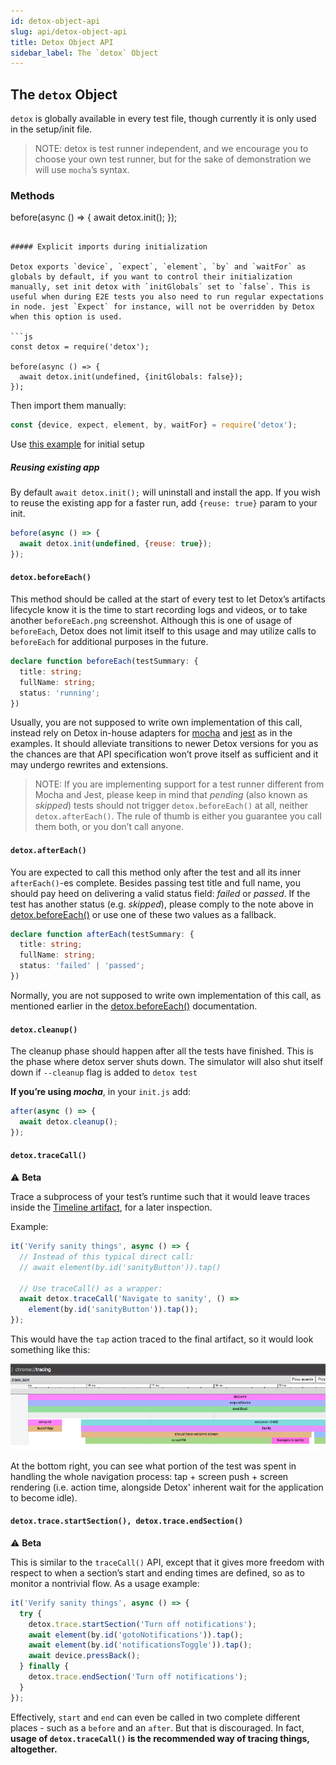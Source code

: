 ```yaml
---
id: detox-object-api
slug: api/detox-object-api
title: Detox Object API
sidebar_label: The `detox` Object
---
```


## The `detox` Object

`detox` is globally available in every test file, though currently it is only used in the setup/init file.

> NOTE: detox is test runner independent, and we encourage you to choose your own test runner, but for the sake of demonstration we will use `mocha`’s syntax.

### Methods

before(async () => {
  await detox.init();
});
```

##### Explicit imports during initialization

Detox exports `device`, `expect`, `element`, `by` and `waitFor` as globals by default, if you want to control their initialization manually, set init detox with `initGlobals` set to `false`. This is useful when during E2E tests you also need to run regular expectations in node. jest `Expect` for instance, will not be overridden by Detox when this option is used.

```js
const detox = require('detox');

before(async () => {
  await detox.init(undefined, {initGlobals: false});
});
```

Then import them manually:

```js
const {device, expect, element, by, waitFor} = require('detox');
```

Use [this example](https://github.com/wix/Detox/tree/master/examples/demo-react-native/e2eExplicitRequire) for initial setup

##### Reusing existing app

By default `await detox.init();` will uninstall and install the app. If you wish to reuse the existing app for a faster run, add `{reuse: true}` param to your init.

```js
before(async () => {
  await detox.init(undefined, {reuse: true});
});
```

#### `detox.beforeEach()`

This method should be called at the start of every test to let Detox’s artifacts lifecycle know it is the time to start recording logs and videos, or to take another `beforeEach.png` screenshot. Although this is one of usage of `beforeEach`, Detox does not limit itself to this usage and may utilize calls to `beforeEach` for additional purposes in the future.

```typescript
declare function beforeEach(testSummary: {
  title: string;
  fullName: string;
  status: 'running';
})
```

Usually, you are not supposed to write own implementation of this call, instead rely on Detox in-house adapters for [mocha](https://github.com/wix/Detox/tree/master/examples/demo-react-native/e2e/init.js) and [jest](https://github.com/wix/Detox/tree/master/examples/demo-react-native-jest/e2e/init.js) as in the examples. It should alleviate transitions to newer Detox versions for you as the chances are that API specification won’t prove itself as sufficient and it may undergo rewrites and extensions.

> NOTE: If you are implementing support for a test runner different from Mocha and Jest, please keep in mind that _pending_ (also known as _skipped_) tests should not trigger `detox.beforeEach()` at all, neither `detox.afterEach()`. The rule of thumb is either you guarantee you call them both, or you don’t call anyone.

#### `detox.afterEach()`

You are expected to call this method only after the test and all its inner `afterEach()`-es complete. Besides passing test title and full name, you should pay heed on delivering a valid status field: _failed_ or _passed_. If the test has another status (e.g. _skipped_), please comply to the note above in [detox.beforeEach()](#detoxbeforeEach) or use one of these two values as a fallback.

```typescript
declare function afterEach(testSummary: {
  title: string;
  fullName: string;
  status: 'failed' | 'passed';
})
```

Normally, you are not supposed to write own implementation of this call, as mentioned earlier in the [detox.beforeEach()](#detoxbeforeeach) documentation.

#### `detox.cleanup()`

The cleanup phase should happen after all the tests have finished. This is the phase where detox server shuts down. The simulator will also shut itself down if `--cleanup` flag is added to `detox test`

**If you’re using _mocha_**, in your `init.js` add:

```js
after(async () => {
  await detox.cleanup();
});
```

#### `detox.traceCall()`

:warning: **Beta**

Trace a subprocess of your test’s runtime such that it would leave traces inside the [Timeline artifact](APIRef.Artifacts.md#timeline-plugin), for a later inspection.

Example:

```js
it('Verify sanity things', async () => {
  // Instead of this typical direct call:
  // await element(by.id('sanityButton')).tap()
  
  // Use traceCall() as a wrapper:
  await detox.traceCall('Navigate to sanity', () =>
    element(by.id('sanityButton')).tap());
});
```

This would have the `tap` action traced to the final artifact, so it would look something like this:

![User event](img/timeline-artifact-userEvent.png)

At the bottom right, you can see what portion of the test was spent in handling the whole navigation process: tap + screen push + screen rendering (i.e. action time, alongside Detox' inherent wait for the application to become idle).

#### `detox.trace.startSection(), detox.trace.endSection()`

:warning: **Beta**

This is similar to the `traceCall()` API, except that it gives more freedom with respect to when a section’s start and ending times are defined, so as to monitor a nontrivial flow. As a usage example:

```js
it('Verify sanity things', async () => {
  try {
    detox.trace.startSection('Turn off notifications');
    await element(by.id('gotoNotifications')).tap();
    await element(by.id('notificationsToggle')).tap();
    await device.pressBack();    
  } finally {
    detox.trace.endSection('Turn off notifications');    
  }
});
```

Effectively, `start` and `end` can even be called in two complete different places - such as a `before` and an `after`. But that is discouraged. In fact, **usage of `detox.traceCall()` is the recommended way of tracing things, altogether.**
